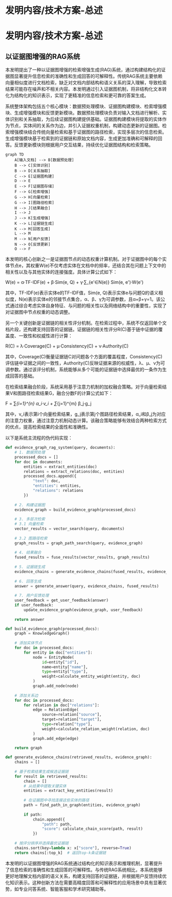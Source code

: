 # 发明内容/技术方案-总述

# 发明内容/技术方案-总述

## 以证据图增强的RAG系统

本发明提出了一种以证据图增强的检索增强生成(RAG)系统，通过构建结构化的证据图显著提升信息检索的准确性和生成回答的可解释性。传统RAG系统主要依赖向量相似度进行文档检索，缺乏对文档内部结构和语义关系的深入理解，导致检索结果可能存在噪声和不相关内容。本发明通过引入证据图机制，将非结构化文本转化为结构化的知识表示，实现了更精准的信息检索和更可靠的答案生成。

系统整体架构包括五个核心模块：数据预处理模块、证据图构建模块、检索增强模块、生成增强模块和反馈更新模块。数据预处理模块负责对输入文档进行解析、实体识别和关系抽取，为后续证据图构建提供基础。证据图构建模块将提取的实体作为节点，实体间的关系作为边，并引入证据权重机制，构建动态更新的证据图。检索增强模块结合传统向量检索和基于证据图的路径检索，实现多层次的信息检索。生成增强模块基于检索到的证据链和原始文档内容，生成更加准确和可解释的回答。反馈更新模块则根据用户交互结果，持续优化证据图结构和检索策略。

```mermaid
graph TD
    A[输入文档] --> B[数据预处理]
    B --> C[实体识别]
    B --> D[关系抽取]
    C --> E[证据图构建]
    D --> E
    E --> F[证据图存储]
    F --> G[检索增强]
    G --> H[向量检索]
    G --> I[图路径检索]
    H --> J[结果融合]
    I --> J
    J --> K[生成增强]
    K --> L[证据链生成]
    K --> M[回答生成]
    L --> M
    M --> N[用户反馈]
    N --> O[反馈更新]
    O --> F
```

本发明的核心创新之一是证据图节点的动态权重计算机制。对于证据图中的每个实体节点e，其权重W(e)不仅考虑实体在文档中的频率，还结合其在问题上下文中的相关性以及与其他实体的连接强度。具体计算公式如下：

W(e) = α·TF-IDF(e) + β·Sim(e, Q) + γ·∑_{e'∈N(e)} Sim(e, e')·W(e')

其中，TF-IDF(e)表示实体e的TF-IDF值，Sim(e, Q)表示实体e与问题Q的语义相似度，N(e)表示实体e的邻接节点集合，α、β、γ为可调参数，且α+β+γ=1。该公式通过综合考虑实体自身特征、与问题的相关性以及网络结构中的重要性，实现了对证据图中节点权重的动态调整。

另一个关键创新是证据链的相关性评分机制。在检索过程中，系统不仅返回单个文档片段，还构建支持回答的证据链。证据链的相关性评分R(C)基于链中证据的覆盖度、一致性和权威性进行计算：

R(C) = λ·Coverage(C) + μ·Consistency(C) + ν·Authority(C)

其中，Coverage(C)衡量证据链C对问题各个方面的覆盖程度，Consistency(C)评估链中证据之间的一致性，Authority(C)反映证据来源的权威性，λ、μ、ν为可调参数。通过该评分机制，系统能够从多个可能的证据链中选择最优的一条作为生成回答的基础。

在检索结果融合阶段，系统采用基于注意力机制的加权融合策略。对于向量检索结果V和图路径检索结果G，融合分数F的计算公式如下：

F = ∑_{i=1}^{n} α_i·v_i + ∑_{j=1}^{m} β_j·g_j

其中，v_i表示第i个向量检索结果，g_j表示第j个图路径检索结果，α_i和β_j为对应的注意力权重，通过注意力机制动态计算。该融合策略能够有效结合两种检索方式的优点，提高检索结果的全面性和准确性。

以下是系统主流程的伪代码实现：

```python
def evidence_graph_rag_system(query, documents):
    # 1. 数据预处理
    processed_docs = []
    for doc in documents:
        entities = extract_entities(doc)
        relations = extract_relations(doc, entities)
        processed_docs.append({
            "text": doc,
            "entities": entities,
            "relations": relations
        })
    
    # 2. 构建证据图
    evidence_graph = build_evidence_graph(processed_docs)
    
    # 3. 多层次检索
    # 3.1 向量检索
    vector_results = vector_search(query, documents)
    
    # 3.2 图路径检索
    graph_results = graph_path_search(query, evidence_graph)
    
    # 4. 结果融合
    fused_results = fuse_results(vector_results, graph_results)
    
    # 5. 证据链生成
    evidence_chains = generate_evidence_chains(fused_results, evidence_graph)
    
    # 6. 回答生成
    answer = generate_answer(query, evidence_chains, fused_results)
    
    # 7. 用户反馈处理
    user_feedback = get_user_feedback(answer)
    if user_feedback:
        update_evidence_graph(evidence_graph, user_feedback)
    
    return answer

def build_evidence_graph(processed_docs):
    graph = KnowledgeGraph()
    
    # 添加实体节点
    for doc in processed_docs:
        for entity in doc["entities"]:
            node = EntityNode(
                id=entity["id"],
                name=entity["name"],
                type=entity["type"],
                weight=calculate_entity_weight(entity, doc)
            )
            graph.add_node(node)
    
    # 添加关系边
    for doc in processed_docs:
        for relation in doc["relations"]:
            edge = RelationEdge(
                source=relation["source"],
                target=relation["target"],
                type=relation["type"],
                weight=calculate_relation_weight(relation, doc)
            )
            graph.add_edge(edge)
    
    return graph

def generate_evidence_chains(retrieved_results, evidence_graph):
    chains = []
    
    # 基于检索结果生成候选证据链
    for result in retrieved_results:
        chain = []
        # 从结果中提取关键实体
        entities = extract_key_entities(result)
        
        # 在证据图中寻找连接这些实体的路径
        path = find_path_in_graph(entities, evidence_graph)
        
        if path:
            chain.append({
                "path": path,
                "score": calculate_chain_score(path, result)
            })
    
    # 按评分排序并选择最优证据链
    chains.sort(key=lambda x: x["score"], reverse=True)
    return chains[:top_k]  # 返回top-k条证据链
```

本发明的以证据图增强的RAG系统通过结构化的知识表示和推理机制，显著提升了信息检索的准确性和生成回答的可解释性。与传统RAG系统相比，本系统能够更好地理解文档内部的语义关系，构建支持回答的证据链，并根据用户反馈持续优化知识表示。这种创新方法在需要高精度回答和可解释性的应用场景中具有显著优势，如专业问答系统、智能客服和学术研究辅助等。

